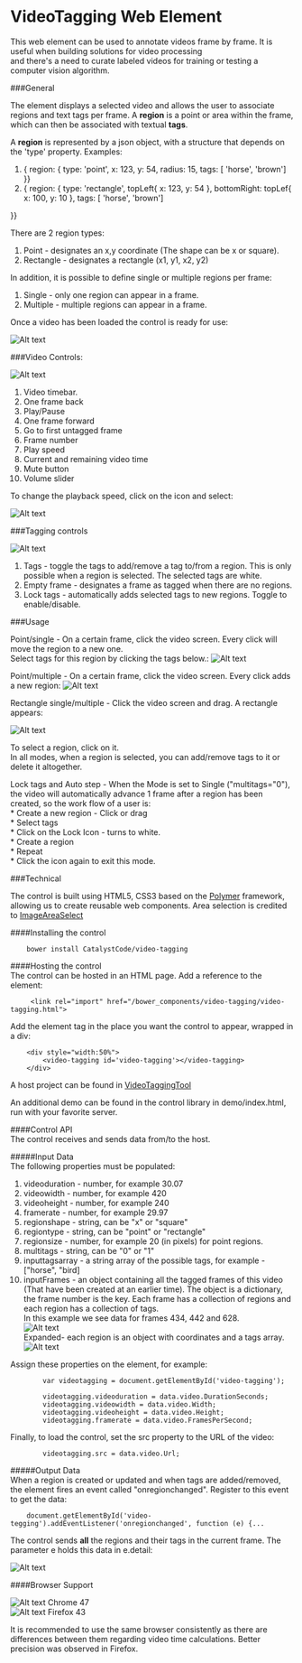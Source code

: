 # VideoTagging Web Element
This web element can be used to annotate videos frame by frame. It is useful when building solutions for video processing  
and there's a need to curate labeled videos for training or testing a computer vision algorithm.

###General
  
The element displays a selected video and allows the user to associate regions and text tags per frame.
A **region** is a point or area within the frame, which can then be associated with textual **tags**.

A **region** is represented by a json object, with a structure that depends on the 'type' property.
Examples:  
1) { region: { type: 'point', x: 123, y: 54, radius: 15, tags: [ 'horse', 'brown'] }}  
2) { region: { type: 'rectangle', topLeft{ x: 123, y: 54 }, bottomRight: topLef{ x: 100, y: 10 }, tags: [ 'horse', 'brown'] 
}}

There are 2 region types:  
1) Point - designates an x,y coordinate (The shape can be x or square).  
2) Rectangle - designates a rectangle (x1, y1, x2, y2)  

In addition, it is possible to define single or multiple regions per frame:  
1) Single - only one region can appear in a frame.  
2) Multiple - multiple regions can appear in a frame. 

Once a video has been loaded the control is ready for use:

![Alt text](assets/images/loaded.png?raw=true "Title")


###Video Controls:  

![Alt text](assets/images/videocontrols.png?raw=true "Title")

1) Video timebar.  
2) One frame back  
3) Play/Pause  
4) One frame forward  
5) Go to first untagged frame   
6) Frame number  
7) Play speed  
8) Current and remaining video time  
9) Mute button  
10) Volume slider  

To change the playback speed, click on the icon and select:

![Alt text](assets/images/playback.png?raw=true "Title")


###Tagging controls    

![Alt text](assets/images/taggingcontrols.png?raw=true "Title")
  
1) Tags - toggle the tags to add/remove a tag to/from a region. This is only possible when a region is selected.
   The selected tags are white.  
2) Empty frame - designates a frame as tagged when there are no regions.    
3) Lock tags - automatically adds selected tags to new regions. Toggle to enable/disable. 
     
      

###Usage  

Point/single - On a certain frame, click the video screen. Every click will move the region to a new one.  
Select tags for this region by clicking the tags below.:
![Alt text](assets/images/singlepoint.png?raw=true "Title")

Point/multiple - On a certain frame, click the video screen. Every click adds a new region:
![Alt text](assets/images/multipoints.png?raw=true "Title")

Rectangle single/multiple - Click the video screen and drag. A rectangle appears: 

![Alt text](assets/images/area.png?raw=true "Title")

To select a region, click on it.  
In all modes, when a region is selected, you can add/remove tags to it or delete it altogether.

Lock tags and Auto step - When the Mode is set to Single ("multitags="0"), the video will automatically advance 1 frame 
after a region has been created, so the work flow of a user is:  
     * Create a new region - Click or drag  
     * Select tags  
     * Click on the Lock Icon - turns to white.  
     * Create a region   
     * Repeat   
     * Click the icon again to exit this mode.   


###Technical  

The control is built using HTML5, CSS3 based on the [Polymer](https://www.polymer-project.org/1.0/) 
framework, allowing us to create reusable web components.
Area selection is credited to [ImageAreaSelect](http://odyniec.net/projects/imgareaselect/)

####Installing the control  
```
    bower install CatalystCode/video-tagging
```



####Hosting the control    
The control can be hosted in an HTML page. Add a reference to the element:
```
     <link rel="import" href="/bower_components/video-tagging/video-tagging.html">
```
Add the element tag in the place you want the control to appear, wrapped in a div:
```
    <div style="width:50%">
        <video-tagging id='video-tagging'></video-tagging>
    </div>
```

A host project can be found in [VideoTaggingTool](https://github.com/CatalystCode/VideoTaggingTool.git) 

An additional demo can be found in the control library in demo/index.html,   
run with your favorite server.

####Control API    
The control receives and sends data from/to the host.   

#####Input Data     
The following properties must be populated:

   1) videoduration - number, for example 30.07  
   2) videowidth - number, for example 420  
   3) videoheight - number, for example 240  
   4) framerate - number, for example 29.97  
   5) regionshape - string, can be "x" or "square"  
   6) regiontype - string, can be "point" or "rectangle"  
   7) regionsize - number, for example 20 (in pixels) for point regions.  
   8) multitags - string, can be "0" or "1"   
   9) inputtagsarray - a string array of the possible tags, for example - ["horse", "bird]  
  10) inputFrames - an object containing all the tagged frames of this video (That have been created at an earlier time).
      The object is a dictionary, the frame number is the key. Each frame has a collection of regions 
      and each region has a collection of tags.    
      In this example we see data for frames 434, 442 and 628.  
      ![Alt text](assets/images/frames1.png?raw=true "Title")  
      Expanded- each region is an object with coordinates and a tags array.  
      ![Alt text](assets/images/frames2.png?raw=true "Title")
  
   Assign these properties on the element, for example:
```
        var videotagging = document.getElementById('video-tagging');
                
        videotagging.videoduration = data.video.DurationSeconds;
        videotagging.videowidth = data.video.Width;
        videotagging.videoheight = data.video.Height;
        videotagging.framerate = data.video.FramesPerSecond;
```

      
  Finally, to load the control, set the src property to the URL of the video: 
```
        videotagging.src = data.video.Url;
```
        

#####Output Data      
When a region is created or updated and when tags are added/removed, the element fires an event called "onregionchanged". Register to this event to get thedata:

        document.getElementById('video-tegging').addEventListener('onregionchanged', function (e) {...
The control sends **all** the regions and their tags in the current frame. The parameter e holds this data in e.detail:  

![Alt text](assets/images/frames3.png?raw=true "Title")

####Browser Support  

![Alt text](assets/images/chrome.png?raw=true "Title")  Chrome 47   
![Alt text](assets/images/ff.png?raw=true "Title")      Firefox 43 

It is recommended to use the same browser consistently as there are differences between them regarding video time calculations.
Better precision was observed in Firefox.

